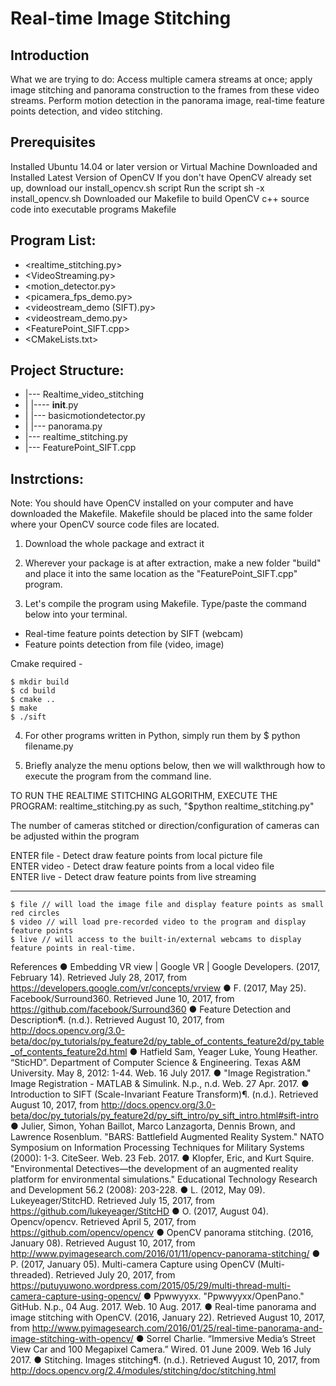 # Real-time Image Stitching

## Introduction

What we are trying to do: Access multiple camera streams at once; apply image stitching and panorama construction to the frames from these video streams.
Perform motion detection in the panorama image, real-time feature points detection, and video stitching.

## Prerequisites

Installed Ubuntu 14.04 or later version or Virtual Machine
Downloaded and Installed Latest Version of OpenCV
If you don't have OpenCV already set up, download our install_opencv.sh script
Run the script sh -x install_opencv.sh
Downloaded our Makefile to build OpenCV c++ source code into executable programs
Makefile

## Program List:

* <realtime_stitching.py>
* <VideoStreaming.py>
* <motion_detector.py>
* <picamera_fps_demo.py>	
* <videostream_demo (SIFT).py>	
* <videostream_demo.py>
* <FeaturePoint_SIFT.cpp>
* <CMakeLists.txt>

## Project Structure:

* |--- Realtime_video_stitching
* |    |---- __init__.py
* |    |--- basicmotiondetector.py
* |    |--- panorama.py
* |--- realtime_stitching.py
* |--- FeaturePoint_SIFT.cpp

## Instrctions:

Note: You should have OpenCV installed on your computer and have downloaded the Makefile. Makefile should be placed into the same folder where your OpenCV source code files are located.
1. Download the whole package and extract it

2. Wherever your package is at after extraction, make a new folder "build" and place it into the same location as the "FeaturePoint_SIFT.cpp" program.

3. Let's compile the program using Makefile. Type/paste the command below into your terminal. 

- Real-time feature points detection by SIFT (webcam)
- Feature points detection from file (video, image)

Cmake required -
```
$ mkdir build
$ cd build
$ cmake ..
$ make
$ ./sift
```
4. For other programs written in Python, simply run them by $ python filename.py

5. Briefly analyze the menu options below, then we will walkthrough how to execute the program from the command line.

TO RUN THE REALTIME STITCHING ALGORITHM, EXECUTE THE PROGRAM: realtime_stitching.py as such, "$python realtime_stitching.py"

The number of cameras stitched or direction/configuration of cameras can be adjusted within the program

ENTER file - Detect draw feature points from local picture file      
ENTER video - Detect draw feature points from a local video file               
ENTER live - Detect draw feature points from live streaming                   
****************
```
$ file // will load the image file and display feature points as small red circles
$ video // will load pre-recorded video to the program and display feature points
$ live // will access to the built-in/external webcams to display feature points in real-time.
```

References
●	Embedding VR view  |  Google VR  |  Google Developers. (2017, February 14). Retrieved July 28, 2017, from https://developers.google.com/vr/concepts/vrview
●	F. (2017, May 25). Facebook/Surround360. Retrieved June 10, 2017, from https://github.com/facebook/Surround360
●	Feature Detection and Description¶. (n.d.). Retrieved August 10, 2017, from http://docs.opencv.org/3.0-beta/doc/py_tutorials/py_feature2d/py_table_of_contents_feature2d/py_table_of_contents_feature2d.html
●	Hatfield Sam, Yeager Luke, Young Heather. “SticHD”. Department of Computer Science & Engineering. Texas A&M University. May 8, 2012: 1-44. Web. 16 July 2017.
●	"Image Registration." Image Registration - MATLAB & Simulink. N.p., n.d. Web. 27 Apr. 2017.
●	Introduction to SIFT (Scale-Invariant Feature Transform)¶. (n.d.). Retrieved August 10, 2017, from http://docs.opencv.org/3.0-beta/doc/py_tutorials/py_feature2d/py_sift_intro/py_sift_intro.html#sift-intro
●	Julier, Simon, Yohan Baillot, Marco Lanzagorta, Dennis Brown, and Lawrence Rosenblum. 
"BARS: Battlefield Augmented Reality System." NATO Symposium on Information 
Processing Techniques for Military Systems (2000): 1-3. CiteSeer. Web. 23 Feb. 2017.
●	Klopfer, Eric, and Kurt Squire. "Environmental Detectives—the development of an augmented 
reality platform for environmental simulations." Educational Technology Research and 
Development 56.2 (2008): 203-228.
●	L. (2012, May 09). Lukeyeager/StitcHD. Retrieved July 15, 2017, from https://github.com/lukeyeager/StitcHD
●	O. (2017, August 04). Opencv/opencv. Retrieved April 5, 2017, from https://github.com/opencv/opencv
●	OpenCV panorama stitching. (2016, January 08). Retrieved August 10, 2017, from http://www.pyimagesearch.com/2016/01/11/opencv-panorama-stitching/
●	P. (2017, January 05). Multi-camera Capture using OpenCV (Multi-threaded). Retrieved July 20, 2017, from https://putuyuwono.wordpress.com/2015/05/29/multi-thread-multi-camera-capture-using-opencv/
●	Ppwwyyxx. "Ppwwyyxx/OpenPano." GitHub. N.p., 04 Aug. 2017. Web. 10 Aug. 2017.
●	Real-time panorama and image stitching with OpenCV. (2016, January 22). Retrieved August 10, 2017, from http://www.pyimagesearch.com/2016/01/25/real-time-panorama-and-image-stitching-with-opencv/
●	Sorrel Charlie. “Immersive Media’s Street View Car and 100 Megapixel Camera.” Wired. 01 June 2009. Web 16 July 2017.
●	Stitching. Images stitching¶. (n.d.). Retrieved August 10, 2017, from http://docs.opencv.org/2.4/modules/stitching/doc/stitching.html
